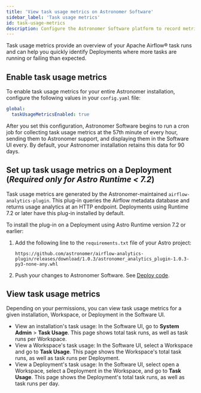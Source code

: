 ```yaml
---
title: 'View task usage metrics on Astronomer Software'
sidebar_label: 'Task usage metrics'
id: task-usage-metrics
description: Configure the Astronomer Software platform to record metrics about task usage.
---
```


Task usage metrics provide an overview of your Apache Airflow® task runs and can help you quickly identify Deployments where more tasks are running or failing than expected.

## Enable task usage metrics

To enable task usage metrics for your entire Astronomer installation, configure the following values in your `config.yaml` file:

```yaml
global:
  taskUsageMetricsEnabled: true
```

After you set this configuration, Astronomer Software begins to run a cron job for collecting task usage metrics at the 57th minute of every hour, sending them to Astronomer support, and displaying them in the Software UI every. By default, your Astronomer installation retains this data for 90 days.

## Set up task usage metrics on a Deployment (_Required only for Astro Runtime < 7.2_)

Task usage metrics are generated by the Astronomer-maintained `airflow-analytics-plugin`. This plug-in queries the Airflow metadata database and returns usage analytics at an HTTP endpoint. Deployments using Runtime 7.2 or later have this plug-in installed by default.

To install the plug-in on a Deployment using Astro Runtime version 7.2 or earlier:

1. Add the following line to the `requirements.txt` file of your Astro project:

    ```text
    https://github.com/astronomer/airflow-analytics-plugin/releases/download/1.0.3/astronomer_analytics_plugin-1.0.3-py3-none-any.whl
    ```

2. Push your changes to Astronomer Software. See [Deploy code](deploy-cli.md).

## View task usage metrics

Depending on your permissions, you can view task usage metrics for a given installation, Workspace, or Deployment in the Software UI.

- View an installation's task usage: In the Software UI, go to **System Admin** > **Task Usage**. This page shows total task runs, as well as task runs per Workspace.
- View a Workspace's task usage: In the Software UI, select a Workspace and go to **Task Usage**. This page shows the Workspace's total task runs, as well as task runs per Deployment.
- View a Deployment's task usage: In the Software UI, select open a Workspace, select a Deployment in the Workspace, and go to **Task Usage**. This page shows the Deployment's total task runs, as well as task runs per day.